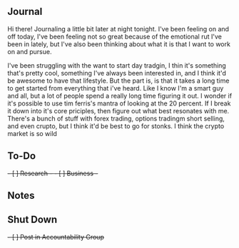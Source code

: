 ## Journal
Hi there! Journaling a little bit later at night tonight. I've been feeling on and off today, I've been feeling not so great because of the emotional rut I've been in lately, but I've also been thinking about what it is that I want to work on and pursue. 

I've been struggling with the want to start day tradgin, I thin it's something that's pretty cool, something I've always been interested in, and I think it'd be awesome to have that lifestyle. But the part is, is that it takes a long time to get started from everything that i've heard. Like I know I'm a smart guy and all, but a lot of people spend a really long time figuring it out. I wonder if it's possible to use tim ferris's mantra of looking at the 20 percent. If I break it down into it's core priciples, then figure out what best resonates with me. There's a bunch of stuff with forex trading, options tradingm short selling, and even crupto, but I think it'd be best to go for stonks. I think the crypto market is so wild



## To-Do
<del>- [ ] Research - </del>
<del>- [ ] Business - </del>


## Notes


## Shut Down
<del>- [ ] Post in Accountability Group</del>